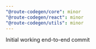 ```yaml
---
"@route-codegen/core": minor
"@route-codegen/react": minor
"@route-codegen/utils": minor
---
```


Initial working end-to-end commit
